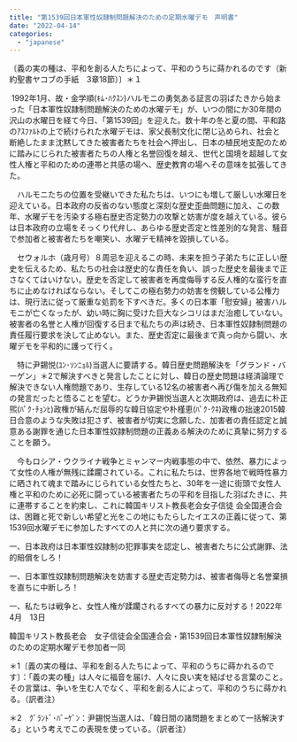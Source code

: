 ```yaml
---
title: "第1539回日本軍性奴隷制問題解決のための定期水曜デモ　声明書"
date: "2022-04-14"
categories: 
  - "japanese"
---
```


〔義の実の種は、平和を創る人たちによって、平和のうちに蒔かれるのです（新約聖書ヤコブの手紙　3章18節）〕＊１

 1992年1月、故・金学順(ｷﾑ･ﾊｸｽﾝ)ハルモニの勇気ある証言の羽ばたきから始まった「日本軍性奴隷制問題解決のための水曜デモ」が、いつの間にか30年間の沢山の水曜日を経て今日、「第1539回」を迎えた。数十年の冬と夏の間、平和路のｱｽﾌｧﾙﾄの上で続けられた水曜デモは、家父長制文化に閉じ込められ、社会と断絶したまま沈黙してきた被害者たちを社会へ押出し、日本の植民地支配のために踏みにじられた被害者たちの人権と名誉回復を越え、世代と国境を超越して女性人権と平和のための連帯と共感の場へ、歴史教育の場へその意味を拡張してきた。

　ハルモニたちの位置を受継いできた私たちは、いつにも増して厳しい水曜日を迎えている。日本政府の反省のない態度と深刻な歴史歪曲問題に加え、この数年、水曜デモを汚染する極右歴史否定勢力の攻撃と妨害が度を越えている。彼らは日本政府の立場をそっくり代弁し、あらゆる歴史否定と性差別的な発言、騒音で参加者と被害者たちを嘲笑い、水曜デモ精神を毀損している。

　セウォルホ（歳月号）８周忌を迎えるこの時、未来を担う子弟たちに正しい歴史を伝えるため、私たちの社会は歴史的な責任を負い、誤った歴史を最後まで正さなくてはいけない。歴史を否定して被害者を再度侮辱する反人権的な蛮行を直ちに止めなければならない。そしてこの極右勢力の妨害を傍観している公権力は、現行法に従って厳重な処罰を下すべきだ。多くの日本軍「慰安婦」被害ハルモニが亡くなったが、幼い時に胸に受けた巨大なシコリはまだ治癒していない。被害者の名誉と人権が回復する日まで私たちの声は続き、日本軍性奴隷制問題の責任履行要求を決して止めない。また、歴史否定に最後まで真っ向から闘い、水曜デモを平和的に護って行く。

　特に尹錫悦(ﾕﾝ･ｿﾝﾆｮﾙ)当選人に要請する。韓日歴史問題解決を「グランド・バーゲン」＊2で解決すべきと発言したことに対し、韓日の歴史問題は経済論理で解決できない人権問題であり、生存している12名の被害者へ再び傷を加える無知の発言だったと悟ることを望む。どうか尹錫悦当選人と次期政府は、過去に朴正煕(ﾊﾟｸ･ﾁｮﾝﾋ)政権が結んだ屈辱的な韓日協定や朴槿恵(ﾊﾟｸ･ｸﾈ)政権の拙速2015韓日合意のような失敗は犯さず、被害者が切実に念願した、加害者の責任認定と誠意ある謝罪を通じた日本軍性奴隷制問題の正義ある解決のために真摯に努力することを願う。

　今もロシア・ウクライナ戦争とミャンマー内戦事態の中で、依然、暴力によって女性の人権が無残に蹂躙されている。これに私たちは、世界各地で戦時性暴力に晒されて魂まで踏みにじられている女性たちと、30年を一途に街頭で女性人権と平和のために必死に闘っている被害者たちの平和を目指した羽ばたきに、共に連帯することを約束し、これに韓国キリスト教長老会女子信徒 会全国連合会は、困難と死で新しい希望と光をこの地にもたらしたイエスの正義に従って、第1539回水曜デモに参加したすべての人と共に次の通り要求する。

一、日本政府は日本軍性奴隷制の犯罪事実を認定し、被害者たちに公式謝罪、法的賠償をしろ！

一、日本軍性奴隷制問題解決を妨害する歴史否定勢力は、被害者侮辱と名誉棄損を直ちに中断しろ！

一、私たちは戦争と、女性人権が蹂躙されるすべての暴力に反対する！2022年　4月　13日

韓国キリスト教長老会　女子信徒会全国連合会・第1539回日本軍性奴隷制解決のための定期水曜デモ参加者一同

＊1〔義の実の種は、平和を創る人たちによって、平和のうちに蒔かれるのです〕：「義の実の種」は人々に福音を届け、人々に良い実を結ばせる言葉のこと。その言葉は、争いを生む人でなく、平和を創る人によって、平和のうちに蒔かれる。（訳者注）

＊2　ｸﾞﾗﾝﾄﾞ･ﾊﾞｰｹﾞﾝ：尹錫悦当選人は、「韓日間の諸問題をまとめて一括解決する」という考えでこの表現を使っている。（訳者注）
